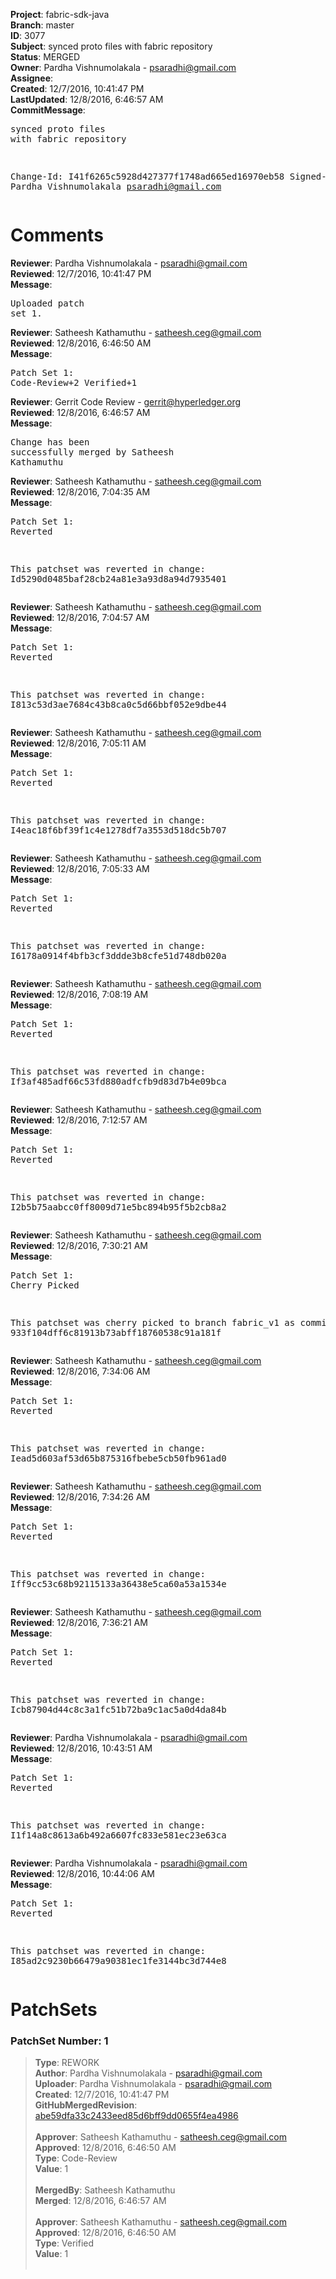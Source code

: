 <strong>Project</strong>: fabric-sdk-java<br><strong>Branch</strong>: master<br><strong>ID</strong>: 3077<br><strong>Subject</strong>: synced proto files with fabric repository<br><strong>Status</strong>: MERGED<br><strong>Owner</strong>: Pardha Vishnumolakala - psaradhi@gmail.com<br><strong>Assignee</strong>:<br><strong>Created</strong>: 12/7/2016, 10:41:47 PM<br><strong>LastUpdated</strong>: 12/8/2016, 6:46:57 AM<br><strong>CommitMessage</strong>:<br><pre>synced proto files with fabric repository

Change-Id: I41f6265c5928d427377f1748ad665ed16970eb58
Signed-off-by: Pardha Vishnumolakala <psaradhi@gmail.com>
</pre><h1>Comments</h1><strong>Reviewer</strong>: Pardha Vishnumolakala - psaradhi@gmail.com<br><strong>Reviewed</strong>: 12/7/2016, 10:41:47 PM<br><strong>Message</strong>: <pre>Uploaded patch set 1.</pre><strong>Reviewer</strong>: Satheesh Kathamuthu - satheesh.ceg@gmail.com<br><strong>Reviewed</strong>: 12/8/2016, 6:46:50 AM<br><strong>Message</strong>: <pre>Patch Set 1: Code-Review+2 Verified+1</pre><strong>Reviewer</strong>: Gerrit Code Review - gerrit@hyperledger.org<br><strong>Reviewed</strong>: 12/8/2016, 6:46:57 AM<br><strong>Message</strong>: <pre>Change has been successfully merged by Satheesh Kathamuthu</pre><strong>Reviewer</strong>: Satheesh Kathamuthu - satheesh.ceg@gmail.com<br><strong>Reviewed</strong>: 12/8/2016, 7:04:35 AM<br><strong>Message</strong>: <pre>Patch Set 1: Reverted

This patchset was reverted in change: Id5290d0485baf28cb24a81e3a93d8a94d7935401</pre><strong>Reviewer</strong>: Satheesh Kathamuthu - satheesh.ceg@gmail.com<br><strong>Reviewed</strong>: 12/8/2016, 7:04:57 AM<br><strong>Message</strong>: <pre>Patch Set 1: Reverted

This patchset was reverted in change: I813c53d3ae7684c43b8ca0c5d66bbf052e9dbe44</pre><strong>Reviewer</strong>: Satheesh Kathamuthu - satheesh.ceg@gmail.com<br><strong>Reviewed</strong>: 12/8/2016, 7:05:11 AM<br><strong>Message</strong>: <pre>Patch Set 1: Reverted

This patchset was reverted in change: I4eac18f6bf39f1c4e1278df7a3553d518dc5b707</pre><strong>Reviewer</strong>: Satheesh Kathamuthu - satheesh.ceg@gmail.com<br><strong>Reviewed</strong>: 12/8/2016, 7:05:33 AM<br><strong>Message</strong>: <pre>Patch Set 1: Reverted

This patchset was reverted in change: I6178a0914f4bfb3cf3ddde3b8cfe51d748db020a</pre><strong>Reviewer</strong>: Satheesh Kathamuthu - satheesh.ceg@gmail.com<br><strong>Reviewed</strong>: 12/8/2016, 7:08:19 AM<br><strong>Message</strong>: <pre>Patch Set 1: Reverted

This patchset was reverted in change: If3af485adf66c53fd880adfcfb9d83d7b4e09bca</pre><strong>Reviewer</strong>: Satheesh Kathamuthu - satheesh.ceg@gmail.com<br><strong>Reviewed</strong>: 12/8/2016, 7:12:57 AM<br><strong>Message</strong>: <pre>Patch Set 1: Reverted

This patchset was reverted in change: I2b5b75aabcc0ff8009d71e5bc894b95f5b2cb8a2</pre><strong>Reviewer</strong>: Satheesh Kathamuthu - satheesh.ceg@gmail.com<br><strong>Reviewed</strong>: 12/8/2016, 7:30:21 AM<br><strong>Message</strong>: <pre>Patch Set 1: Cherry Picked

This patchset was cherry picked to branch fabric_v1 as commit 933f104dff6c81913b73abff18760538c91a181f</pre><strong>Reviewer</strong>: Satheesh Kathamuthu - satheesh.ceg@gmail.com<br><strong>Reviewed</strong>: 12/8/2016, 7:34:06 AM<br><strong>Message</strong>: <pre>Patch Set 1: Reverted

This patchset was reverted in change: Iead5d603af53d65b875316fbebe5cb50fb961ad0</pre><strong>Reviewer</strong>: Satheesh Kathamuthu - satheesh.ceg@gmail.com<br><strong>Reviewed</strong>: 12/8/2016, 7:34:26 AM<br><strong>Message</strong>: <pre>Patch Set 1: Reverted

This patchset was reverted in change: Iff9cc53c68b92115133a36438e5ca60a53a1534e</pre><strong>Reviewer</strong>: Satheesh Kathamuthu - satheesh.ceg@gmail.com<br><strong>Reviewed</strong>: 12/8/2016, 7:36:21 AM<br><strong>Message</strong>: <pre>Patch Set 1: Reverted

This patchset was reverted in change: Icb87904d44c8c3a1fc51b72ba9c1ac5a0d4da84b</pre><strong>Reviewer</strong>: Pardha Vishnumolakala - psaradhi@gmail.com<br><strong>Reviewed</strong>: 12/8/2016, 10:43:51 AM<br><strong>Message</strong>: <pre>Patch Set 1: Reverted

This patchset was reverted in change: I1f14a8c8613a6b492a6607fc833e581ec23e63ca</pre><strong>Reviewer</strong>: Pardha Vishnumolakala - psaradhi@gmail.com<br><strong>Reviewed</strong>: 12/8/2016, 10:44:06 AM<br><strong>Message</strong>: <pre>Patch Set 1: Reverted

This patchset was reverted in change: I85ad2c9230b66479a90381ec1fe3144bc3d744e8</pre><h1>PatchSets</h1><h3>PatchSet Number: 1</h3><blockquote><strong>Type</strong>: REWORK<br><strong>Author</strong>: Pardha Vishnumolakala - psaradhi@gmail.com<br><strong>Uploader</strong>: Pardha Vishnumolakala - psaradhi@gmail.com<br><strong>Created</strong>: 12/7/2016, 10:41:47 PM<br><strong>GitHubMergedRevision</strong>: [abe59dfa33c2433eed85d6bff9dd0655f4ea4986](https://github.com/hyperledger/fabric-sdk-java/commit/abe59dfa33c2433eed85d6bff9dd0655f4ea4986)<br><br><strong>Approver</strong>: Satheesh Kathamuthu - satheesh.ceg@gmail.com<br><strong>Approved</strong>: 12/8/2016, 6:46:50 AM<br><strong>Type</strong>: Code-Review<br><strong>Value</strong>: 1<br><br><strong>MergedBy</strong>: Satheesh Kathamuthu<br><strong>Merged</strong>: 12/8/2016, 6:46:57 AM<br><br><strong>Approver</strong>: Satheesh Kathamuthu - satheesh.ceg@gmail.com<br><strong>Approved</strong>: 12/8/2016, 6:46:50 AM<br><strong>Type</strong>: Verified<br><strong>Value</strong>: 1<br><br></blockquote>
